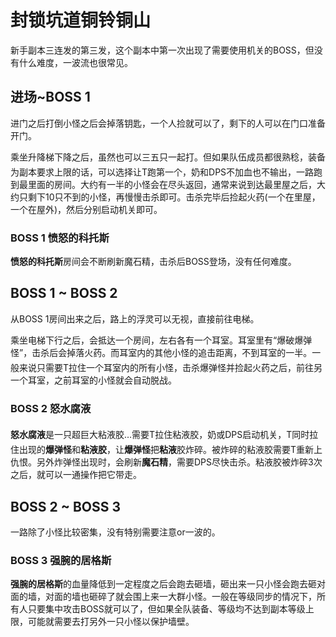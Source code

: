 # 封锁坑道铜铃铜山

新手副本三连发的第三发，这个副本中第一次出现了需要使用机关的BOSS，但没有什么难度，一波流也很常见。

## 进场~BOSS 1

进门之后打倒小怪之后会掉落钥匙，一个人捡就可以了，剩下的人可以在门口准备开门。

乘坐升降梯下降之后，虽然也可以三五只一起打。但如果队伍成员都很熟稔，装备为副本要求上限的话，可以选择让<img class="no-zoom sm-icon" :src="$withBase('/images/jobs/tank.png')" height="20">T跑第一个，<img class="no-zoom sm-icon" :src="$withBase('/images/jobs/healer.png')" height="20">奶和<img class="no-zoom sm-icon" :src="$withBase('/images/jobs/dps.png')" height="20">DPS不加血也不输出，一路跑到最里面的房间。大约有一半的小怪会在尽头返回，通常来说到达最里屋之后，大约只剩下10只不到的小怪，再慢慢击杀即可。击杀完毕后捡起火药(一个在里屋，一个在屋外)，然后分别启动机关即可。

### BOSS 1 愤怒的科托斯

**愤怒的科托斯**房间会不断刷新魔石精，击杀后BOSS登场，没有任何难度。

## BOSS 1 ~ BOSS 2
从BOSS 1房间出来之后，路上的浮灵可以无视，直接前往电梯。

乘坐电梯下行之后，会抵达一个房间，左右各有一个耳室。耳室里有“爆破爆弹怪”，击杀后会掉落火药。而耳室内的其他小怪的追击距离，不到耳室的一半。一般来说只需要<img class="no-zoom sm-icon" :src="$withBase('/images/jobs/tank.png')" height="20">T拉住一个耳室内的所有小怪，击杀爆弹怪并捡起火药之后，前往另一个耳室，之前耳室的小怪就会自动脱战。

### BOSS 2 怒水腐液

**怒水腐液**是一只超巨大粘液胶…需要<img class="no-zoom sm-icon" :src="$withBase('/images/jobs/tank.png')" height="20">T拉住粘液胶，<img class="no-zoom sm-icon" :src="$withBase('/images/jobs/healer.png')" height="20">奶或<img class="no-zoom sm-icon" :src="$withBase('/images/jobs/dps.png')" height="20">DPS启动机关，T同时拉住出现的**爆弹怪**和**粘液胶**，让**爆弹怪**把**粘液**胶炸碎。被炸碎的粘液胶需要<img class="no-zoom sm-icon" :src="$withBase('/images/jobs/tank.png')" height="20">T重新上仇恨。另外炸弹怪出现时，会刷新**魔石精**，需要DPS尽快击杀。粘液胶被炸碎3次之后，就可以一通操作把它带走。

## BOSS 2 ~ BOSS 3

一路除了小怪比较密集，没有特别需要注意or一波的。

### BOSS 3 强腕的居格斯

**强腕的居格斯**的血量降低到一定程度之后会跑去砸墙，砸出来一只小怪会跑去砸对面的墙，对面的墙也砸碎了就会围上来一大群小怪。一般在等级同步的情况下，所有人只要集中攻击BOSS就可以了，但如果全队装备、等级均不达到副本等级上限，可能就需要去打另外一只小怪以保护墙壁。
